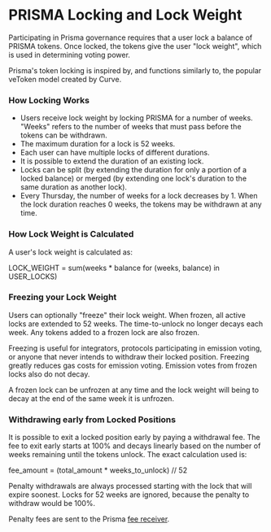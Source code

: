 # PRISMA Locking and Lock Weight

Participating in Prisma governance requires that a user lock a balance of PRISMA tokens. Once locked, the tokens give the user "lock weight", which is used in determining voting power.

Prisma's token locking is inspired by, and functions similarly to, the popular veToken model created by Curve.

### How Locking Works

*   Users receive lock weight by locking PRISMA for a number of weeks. "Weeks" refers to the number of weeks that must pass before the tokens can be withdrawn.
*   The maximum duration for a lock is 52 weeks.
*   Each user can have multiple locks of different durations.
*   It is possible to extend the duration of an existing lock.
*   Locks can be split (by extending the duration for only a portion of a locked balance) or merged (by extending one lock's duration to the same duration as another lock).
*   Every Thursday, the number of weeks for a lock decreases by 1. When the lock duration reaches 0 weeks, the tokens may be withdrawn at any time.
    

### How Lock Weight is Calculated

A user's lock weight is calculated as:

LOCK\_WEIGHT \= sum(weeks \* balance for (weeks, balance) in USER\_LOCKS)

### Freezing your Lock Weight

Users can optionally "freeze" their lock weight. When frozen, all active locks are extended to 52 weeks. The time-to-unlock no longer decays each week. Any tokens added to a frozen lock are also frozen.

Freezing is useful for integrators, protocols participating in emission voting, or anyone that never intends to withdraw their locked position. Freezing greatly reduces gas costs for emission voting. Emission votes from frozen locks also do not decay.

A frozen lock can be unfrozen at any time and the lock weight will being to decay at the end of the same week it is unfrozen.

### Withdrawing early from Locked Positions

It is possible to exit a locked position early by paying a withdrawal fee. The fee to exit early starts at 100% and decays linearly based on the number of weeks remaining until the tokens unlock. The exact calculation used is:

fee\_amount \= (total\_amount \* weeks\_to\_unlock) // 52

Penalty withdrawals are always processed starting with the lock that will expire soonest. Locks for 52 weeks are ignored, because the penalty to withdraw would be 100%.

Penalty fees are sent to the Prisma [fee receiver](/governance/admin-functions#changing-the-fee-receiver).
